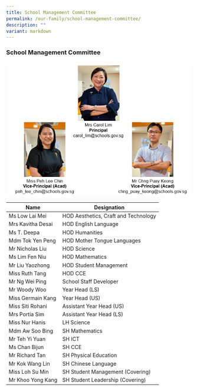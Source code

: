```yaml
---
title: School Management Committee
permalink: /our-family/school-management-committee/
description: ""
variant: markdown
---
```

### School Management Committee

![](/images/SLs_Org_Chart.png)

| Name | Designation | 
|---|---|
|Ms Low Lai Mei |HOD Aesthetics, Craft and Technology| 
| Mrs Kavitha Desai | HOD English Language |
| Ms T. Deepa | HOD Humanities | 
| Mdm Tok Yen Peng | HOD Mother Tongue Languages | 
| Mr Nicholas Liu | HOD Science | 
| Ms Lim Fen Niu | HOD Mathematics | 
| Mr Liu Yaozhong | HOD Student Management |
| Miss Ruth Tang  | HOD CCE | 
| Mr Ng Wei Ping | School Staff Developer | 
| Mr Woody Woo |Year Head (LS)| 
| Miss Germain Kang | Year Head (US) | 
| Miss Siti Rohani  | Assistant Year Head (US) | 
| Mrs Portia Sim | Assistant Year Head (LS) | 
| Miss Nur Hanis | LH Science | 
| Mdm Aw Soo Bing | SH Mathematics  | 
| Mr Teh Yi Yuan| SH ICT | 
| Ms Chan Bijun | SH CCE | 
| Mr Richard Tan | SH Physical Education | 
| Mr Kok Wang Lin  | SH Chinese Language  | 
| Miss Loh Su Min | SH Student Management (Covering) |
| Mr Khoo Yong Kang | SH Student Leadership (Covering) |